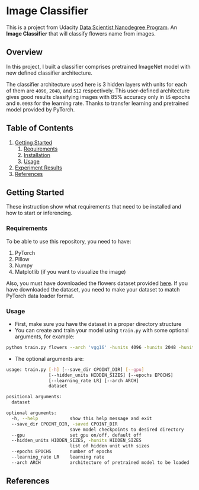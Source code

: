 # Image Classifier

This is a project from Udacity [Data Scientist Nanodegree Program](https://www.udacity.com/course/data-scientist-nanodegree--nd025). An __Image Classifier__ that will classify flowers name from images.

## Overview

In this project, I built a classifier comprises pretrained ImageNet model with new defined classifier architecture.

The classifier architecture used here is 3 hidden layers with units for each of them are `4096`, `2048`, and `512` respectively. This user-defined architecture gives good results classifying images with 85% accuracy only in `15` epochs and `0.0003` for the learning rate. Thanks to transfer learning and pretrained model provided by PyTorch.

## Table of Contents

1. [Getting Started](/##getting-started)
    1. [Requirements](/###requirements)
    2. [Installation](/###installation)
    3. [Usage](/###usage)
2. [Experiment Results](/##experiment-results)
3. [References](/##references)

## Getting Started

These instruction show what requirements that need to be installed and how to start or inferencing.

### Requirements

To be able to use this repository, you need to have:

1. PyTorch
2. Pillow
3. Numpy
4. Matplotlib (if you want to visualize the image)

Also, you must have downloaded the flowers dataset provided [here](http://www.robots.ox.ac.uk/~vgg/data/flowers/102/index.html). If you have downloaded the dataset, you need to make your dataset to match PyTorch data loader format.

### Usage

- First, make sure you have the dataset in a proper directory structure
- You can create and train your model using `train.py` with some optional arguments, for example:

```bash
python train.py flowers --arch 'vgg16' -hunits 4096 -hunits 2048 -hunits 512 --learning_rate 0.0003 -saved models
```

- The optional arguments are:

```bash
usage: train.py [-h] [--save_dir CPOINT_DIR] [--gpu]
                [--hidden_units HIDDEN_SIZES] [--epochs EPOCHS]
                [--learning_rate LR] [--arch ARCH]
                dataset

positional arguments:
  dataset

optional arguments:
  -h, --help            show this help message and exit
  --save_dir CPOINT_DIR, -saved CPOINT_DIR
                        save model checkpoints to desired directory
  --gpu                 set gpu on/off, default off
  --hidden_units HIDDEN_SIZES, -hunits HIDDEN_SIZES
                        list of hidden unit with sizes
  --epochs EPOCHS       number of epochs
  --learning_rate LR    learning rate
  --arch ARCH           architecture of pretrained model to be loaded
```

## References
